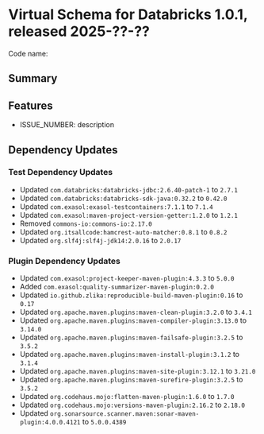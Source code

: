 # Virtual Schema for Databricks 1.0.1, released 2025-??-??

Code name:

## Summary

## Features

* ISSUE_NUMBER: description

## Dependency Updates

### Test Dependency Updates

* Updated `com.databricks:databricks-jdbc:2.6.40-patch-1` to `2.7.1`
* Updated `com.databricks:databricks-sdk-java:0.32.2` to `0.42.0`
* Updated `com.exasol:exasol-testcontainers:7.1.1` to `7.1.4`
* Updated `com.exasol:maven-project-version-getter:1.2.0` to `1.2.1`
* Removed `commons-io:commons-io:2.17.0`
* Updated `org.itsallcode:hamcrest-auto-matcher:0.8.1` to `0.8.2`
* Updated `org.slf4j:slf4j-jdk14:2.0.16` to `2.0.17`

### Plugin Dependency Updates

* Updated `com.exasol:project-keeper-maven-plugin:4.3.3` to `5.0.0`
* Added `com.exasol:quality-summarizer-maven-plugin:0.2.0`
* Updated `io.github.zlika:reproducible-build-maven-plugin:0.16` to `0.17`
* Updated `org.apache.maven.plugins:maven-clean-plugin:3.2.0` to `3.4.1`
* Updated `org.apache.maven.plugins:maven-compiler-plugin:3.13.0` to `3.14.0`
* Updated `org.apache.maven.plugins:maven-failsafe-plugin:3.2.5` to `3.5.2`
* Updated `org.apache.maven.plugins:maven-install-plugin:3.1.2` to `3.1.4`
* Updated `org.apache.maven.plugins:maven-site-plugin:3.12.1` to `3.21.0`
* Updated `org.apache.maven.plugins:maven-surefire-plugin:3.2.5` to `3.5.2`
* Updated `org.codehaus.mojo:flatten-maven-plugin:1.6.0` to `1.7.0`
* Updated `org.codehaus.mojo:versions-maven-plugin:2.16.2` to `2.18.0`
* Updated `org.sonarsource.scanner.maven:sonar-maven-plugin:4.0.0.4121` to `5.0.0.4389`
